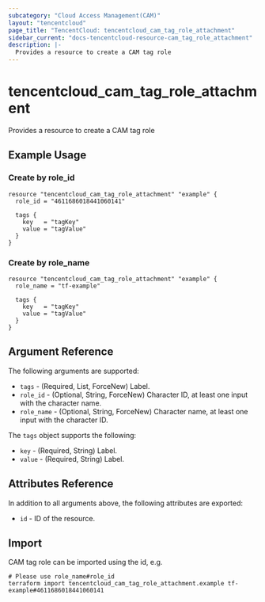 ```yaml
---
subcategory: "Cloud Access Management(CAM)"
layout: "tencentcloud"
page_title: "TencentCloud: tencentcloud_cam_tag_role_attachment"
sidebar_current: "docs-tencentcloud-resource-cam_tag_role_attachment"
description: |-
  Provides a resource to create a CAM tag role
---
```


# tencentcloud_cam_tag_role_attachment

Provides a resource to create a CAM tag role

## Example Usage

### Create by role_id

```hcl
resource "tencentcloud_cam_tag_role_attachment" "example" {
  role_id = "4611686018441060141"

  tags {
    key   = "tagKey"
    value = "tagValue"
  }
}
```

### Create by role_name

```hcl
resource "tencentcloud_cam_tag_role_attachment" "example" {
  role_name = "tf-example"

  tags {
    key   = "tagKey"
    value = "tagValue"
  }
}
```

## Argument Reference

The following arguments are supported:

* `tags` - (Required, List, ForceNew) Label.
* `role_id` - (Optional, String, ForceNew) Character ID, at least one input with the character name.
* `role_name` - (Optional, String, ForceNew) Character name, at least one input with the character ID.

The `tags` object supports the following:

* `key` - (Required, String) Label.
* `value` - (Required, String) Label.

## Attributes Reference

In addition to all arguments above, the following attributes are exported:

* `id` - ID of the resource.



## Import

CAM tag role can be imported using the id, e.g.

```
# Please use role_name#role_id
terraform import tencentcloud_cam_tag_role_attachment.example tf-example#4611686018441060141
```

